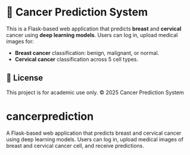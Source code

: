 # 🧬 Cancer Prediction System

This is a Flask-based web application that predicts **breast** and **cervical** cancer using **deep learning models**. Users can log in, upload medical images for:

- **Breast cancer** classification: benign, malignant, or normal.
- **Cervical cancer** classification across 5 cell types.

## 📜 License

This project is for academic use only. © 2025 Cancer Prediction System

# cancerprediction
A Flask-based web application that predicts breast and cervical cancer using deep learning models. Users can log in, upload medical images of breast and cervical cancer cell, and receive predictions.
